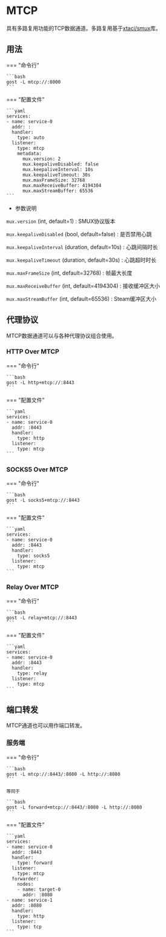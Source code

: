 # MTCP

具有多路复用功能的TCP数据通道。多路复用基于[xtaci/smux](https://github.com/xtaci/smux)库。

## 用法

=== "命令行"

    ```bash
    gost -L mtcp://:8000
    ```

=== "配置文件"

    ```yaml
    services:
    - name: service-0
      addr: :
      handler:
        type: auto
      listener:
        type: mtcp
        metadata:
          mux.version: 2
          mux.keepaliveDisabled: false
          mux.keepaliveInterval: 10s
          mux.keepaliveTimeout: 30s
          mux.maxFrameSize: 32768
          mux.maxReceiveBuffer: 4194304
          mux.maxStreamBuffer: 65536
    ```

* 参数说明

`mux.version` (int, default=1)
:    SMUX协议版本

`mux.keepaliveDisabled` (bool, default=false)
:    是否禁用心跳

`mux.keepaliveInterval` (duration, default=10s)
:    心跳间隔时长

`mux.keepaliveTimeout` (duration, default=30s)
:    心跳超时时长

`mux.maxFrameSize` (int, default=32768)
:    帧最大长度

`mux.maxReceiveBuffer` (int, default=4194304)
:    接收缓冲区大小

`mux.maxStreamBuffer` (int, default=65536)
:    Steam缓冲区大小

## 代理协议

MTCP数据通道可以与各种代理协议组合使用。

### HTTP Over MTCP

=== "命令行"

    ```bash
    gost -L http+mtcp://:8443
    ```

=== "配置文件"

    ```yaml
    services:
    - name: service-0
      addr: :8443
      handler:
        type: http
      listener:
        type: mtcp
    ```

### SOCKS5 Over MTCP

=== "命令行"

    ```bash
    gost -L socks5+mtcp://:8443
    ```

=== "配置文件"

    ```yaml
    services:
    - name: service-0
      addr: :8443
      handler:
        type: socks5
      listener:
        type: mtcp
    ```

### Relay Over MTCP

=== "命令行"

    ```bash
    gost -L relay+mtcp://:8443
    ```

=== "配置文件"

    ```yaml
    services:
    - name: service-0
      addr: :8443
      handler:
        type: relay
      listener:
        type: mtcp
    ```

## 端口转发

MTCP通道也可以用作端口转发。

### 服务端

=== "命令行"

    ```bash
    gost -L mtcp://:8443/:8080 -L http://:8080
    ```

	等同于

    ```bash
    gost -L forward+mtcp://:8443/:8080 -L http://:8080
    ```

=== "配置文件"

    ```yaml
    services:
    - name: service-0
      addr: :8443
      handler:
        type: forward
      listener:
        type: mtcp
      forwarder:
        nodes:
        - name: target-0
          addr: :8080
    - name: service-1
      addr: :8080
      handler:
        type: http
      listener:
        type: tcp
    ```
